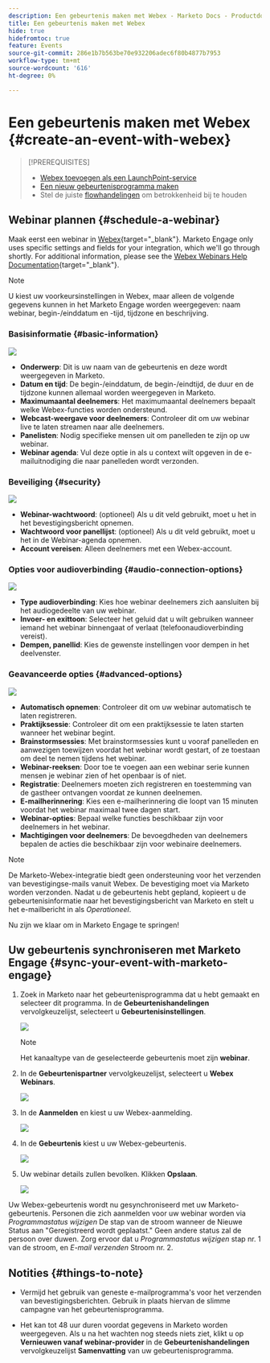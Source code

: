 ```yaml
---
description: Een gebeurtenis maken met Webex - Marketo Docs - Productdocumentatie
title: Een gebeurtenis maken met Webex
hide: true
hidefromtoc: true
feature: Events
source-git-commit: 286e1b7b563be70e932206adec6f80b4877b7953
workflow-type: tm+mt
source-wordcount: '616'
ht-degree: 0%

---
```


# Een gebeurtenis maken met Webex {#create-an-event-with-webex}

>[!PREREQUISITES]
>
>* [Webex toevoegen als een LaunchPoint-service](/help/marketo/product-docs/administration/additional-integrations/add-webex-as-a-launchpoint-service.md)
>* [Een nieuw gebeurtenisprogramma maken](/help/marketo/product-docs/demand-generation/events/understanding-events/create-a-new-event-program.md)
>* Stel de juiste [flowhandelingen](/help/marketo/product-docs/core-marketo-concepts/smart-campaigns/flow-actions/add-a-flow-step-to-a-smart-campaign.md) om betrokkenheid bij te houden

## Webinar plannen {#schedule-a-webinar}

Maak eerst een webinar in [Webex](https://www.webex.com/){target="_blank"}. Marketo Engage only uses specific settings and fields for your integration, which we'll go through shortly. For additional information, please see the [Webex Webinars Help Documentation](https://help.webex.com/en-us/landing/ld-7srxjs-WebexWebinars/Webex-Webinars){target="_blank"}.

>[!NOTE]
>
>U kiest uw voorkeursinstellingen in Webex, maar alleen de volgende gegevens kunnen in het Marketo Engage worden weergegeven: naam webinar, begin-/einddatum en -tijd, tijdzone en beschrijving.

### Basisinformatie {#basic-information}

![](assets/create-an-event-with-webex-1.png)

* **Onderwerp**: Dit is uw naam van de gebeurtenis en deze wordt weergegeven in Marketo.
* **Datum en tijd**: De begin-/einddatum, de begin-/eindtijd, de duur en de tijdzone kunnen allemaal worden weergegeven in Marketo.
* **Maximumaantal deelnemers**: Het maximumaantal deelnemers bepaalt welke Webex-functies worden ondersteund.
* **Webcast-weergave voor deelnemers**: Controleer dit om uw webinar live te laten streamen naar alle deelnemers.
* **Panelisten**: Nodig specifieke mensen uit om panelleden te zijn op uw webinar.
* **Webinar agenda**: Vul deze optie in als u context wilt opgeven in de e-mailuitnodiging die naar panelleden wordt verzonden.

### Beveiliging {#security}

![](assets/create-an-event-with-webex-2.png)

* **Webinar-wachtwoord**: (optioneel) Als u dit veld gebruikt, moet u het in het bevestigingsbericht opnemen.
* **Wachtwoord voor panellijst**: (optioneel) Als u dit veld gebruikt, moet u het in de Webinar-agenda opnemen.
* **Account vereisen**: Alleen deelnemers met een Webex-account.

### Opties voor audioverbinding {#audio-connection-options}

![](assets/create-an-event-with-webex-3.png)

* **Type audioverbinding**: Kies hoe webinar deelnemers zich aansluiten bij het audiogedeelte van uw webinar.
* **Invoer- en exittoon**: Selecteer het geluid dat u wilt gebruiken wanneer iemand het webinar binnengaat of verlaat (telefoonaudioverbinding vereist).
* **Dempen, panellid**: Kies de gewenste instellingen voor dempen in het deelvenster.

### Geavanceerde opties {#advanced-options}

![](assets/create-an-event-with-webex-4.png)

* **Automatisch opnemen**: Controleer dit om uw webinar automatisch te laten registreren.
* **Praktijksessie**: Controleer dit om een praktijksessie te laten starten wanneer het webinar begint.
* **Brainstormsessies**: Met brainstormsessies kunt u vooraf panelleden en aanwezigen toewijzen voordat het webinar wordt gestart, of ze toestaan om deel te nemen tijdens het webinar.
* **Webinar-reeksen**: Door toe te voegen aan een webinar serie kunnen mensen je webinar zien of het openbaar is of niet.
* **Registratie**: Deelnemers moeten zich registreren en toestemming van de gastheer ontvangen voordat ze kunnen deelnemen.
* **E-mailherinnering**: Kies een e-mailherinnering die loopt van 15 minuten voordat het webinar maximaal twee dagen start.
* **Webinar-opties**: Bepaal welke functies beschikbaar zijn voor deelnemers in het webinar.
* **Machtigingen voor deelnemers**: De bevoegdheden van deelnemers bepalen de acties die beschikbaar zijn voor webinaire deelnemers.

>[!NOTE]
>
>De Marketo-Webex-integratie biedt geen ondersteuning voor het verzenden van bevestigingse-mails vanuit Webex. De bevestiging moet via Marketo worden verzonden. Nadat u de gebeurtenis hebt gepland, kopieert u de gebeurtenisinformatie naar het bevestigingsbericht van Marketo en stelt u het e-mailbericht in als _Operationeel_.

Nu zijn we klaar om in Marketo Engage te springen!

## Uw gebeurtenis synchroniseren met Marketo Engage {#sync-your-event-with-marketo-engage}

1. Zoek in Marketo naar het gebeurtenisprogramma dat u hebt gemaakt en selecteer dit programma. In de **Gebeurtenishandelingen** vervolgkeuzelijst, selecteert u **Gebeurtenisinstellingen**.

   ![](assets/create-an-event-with-webex-5.png)

   >[!NOTE]
   >
   >Het kanaaltype van de geselecteerde gebeurtenis moet zijn **webinar**.

1. In de **Gebeurtenispartner** vervolgkeuzelijst, selecteert u **Webex Webinars**.

   ![](assets/create-an-event-with-webex-6.png)

1. In de **Aanmelden** en kiest u uw Webex-aanmelding.

   ![](assets/create-an-event-with-webex-7.png)

1. In de **Gebeurtenis** kiest u uw Webex-gebeurtenis.

   ![](assets/create-an-event-with-webex-8.png)

1. Uw webinar details zullen bevolken. Klikken **Opslaan**.

   ![](assets/create-an-event-with-webex-9.png)

Uw Webex-gebeurtenis wordt nu gesynchroniseerd met uw Marketo-gebeurtenis. Personen die zich aanmelden voor uw webinar worden via _Programmastatus wijzigen_ De stap van de stroom wanneer de Nieuwe Status aan &quot;Geregistreerd wordt geplaatst.&quot; Geen andere status zal de persoon over duwen. Zorg ervoor dat u _Programmastatus wijzigen_ stap nr. 1 van de stroom, en _E-mail verzenden_ Stroom nr. 2.

## Notities {#things-to-note}

* Vermijd het gebruik van geneste e-mailprogramma&#39;s voor het verzenden van bevestigingsberichten. Gebruik in plaats hiervan de slimme campagne van het gebeurtenisprogramma.

* Het kan tot 48 uur duren voordat gegevens in Marketo worden weergegeven. Als u na het wachten nog steeds niets ziet, klikt u op **Vernieuwen vanaf webinar-provider** in de **Gebeurtenishandelingen** vervolgkeuzelijst **Samenvatting** van uw gebeurtenisprogramma.

